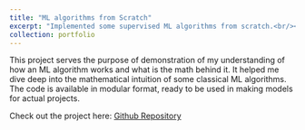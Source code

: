 ```yaml
---
title: "ML algorithms from Scratch"
excerpt: "Implemented some supervised ML algorithms from scratch.<br/><img src='images\ML Algorithms from Scratch.png'>"
collection: portfolio
---
```


This project serves the purpose of demonstration of my understanding of how an ML algorithm works and what is the math behind it. It helped me dive deep into the mathematical intuition of some classical ML algorithms. The code is available in modular format, ready to be used in making models for actual projects. 

Check out the project here: [Github Repository](https://github.com/shvn22k/MLalgos-from-scratch)
